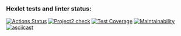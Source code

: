 ### Hexlet tests and linter status:
[![Actions Status](https://github.com/Pest12/python-project-50/workflows/hexlet-check/badge.svg)](https://github.com/Pest12/python-project-50/actions)
[![Project2 check](https://github.com/Pest12/python-project-50/actions/workflows/project2_test.yml/badge.svg)](https://github.com/Pest12/python-project-50/actions/worklows/project2_test.yml)
[![Test Coverage](https://api.codeclimate.com/v1/badges/ab1ba76d1100eb29e6a4/test_coverage)](https://codeclimate.com/github/Pest12/python-project-50/test_coverage)
[![Maintainability](https://api.codeclimate.com/v1/badges/ab1ba76d1100eb29e6a4/maintainability)](https://codeclimate.com/github/Pest12/python-project-50/maintainability)
[![asciicast](https://asciinema.org/a/604071.svg)](https://asciinema.org/a/604071)
